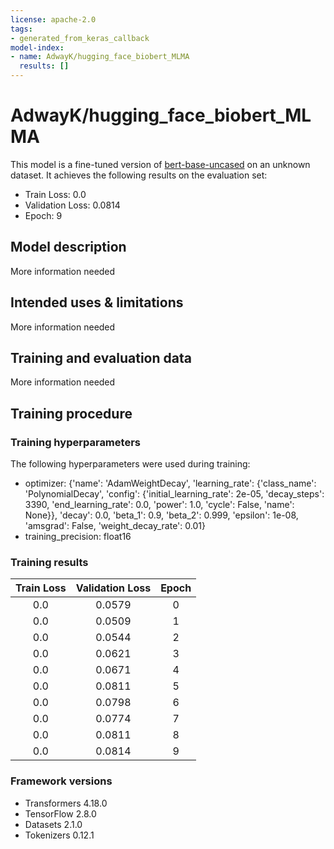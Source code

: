 ```yaml
---
license: apache-2.0
tags:
- generated_from_keras_callback
model-index:
- name: AdwayK/hugging_face_biobert_MLMA
  results: []
---
```


<!-- This model card has been generated automatically according to the information Keras had access to. You should
probably proofread and complete it, then remove this comment. -->

# AdwayK/hugging_face_biobert_MLMA

This model is a fine-tuned version of [bert-base-uncased](https://huggingface.co/bert-base-uncased) on an unknown dataset.
It achieves the following results on the evaluation set:
- Train Loss: 0.0
- Validation Loss: 0.0814
- Epoch: 9

## Model description

More information needed

## Intended uses & limitations

More information needed

## Training and evaluation data

More information needed

## Training procedure

### Training hyperparameters

The following hyperparameters were used during training:
- optimizer: {'name': 'AdamWeightDecay', 'learning_rate': {'class_name': 'PolynomialDecay', 'config': {'initial_learning_rate': 2e-05, 'decay_steps': 3390, 'end_learning_rate': 0.0, 'power': 1.0, 'cycle': False, 'name': None}}, 'decay': 0.0, 'beta_1': 0.9, 'beta_2': 0.999, 'epsilon': 1e-08, 'amsgrad': False, 'weight_decay_rate': 0.01}
- training_precision: float16

### Training results

| Train Loss | Validation Loss | Epoch |
|:----------:|:---------------:|:-----:|
| 0.0        | 0.0579          | 0     |
| 0.0        | 0.0509          | 1     |
| 0.0        | 0.0544          | 2     |
| 0.0        | 0.0621          | 3     |
| 0.0        | 0.0671          | 4     |
| 0.0        | 0.0811          | 5     |
| 0.0        | 0.0798          | 6     |
| 0.0        | 0.0774          | 7     |
| 0.0        | 0.0811          | 8     |
| 0.0        | 0.0814          | 9     |


### Framework versions

- Transformers 4.18.0
- TensorFlow 2.8.0
- Datasets 2.1.0
- Tokenizers 0.12.1

